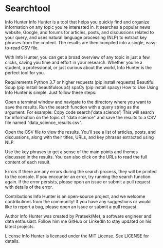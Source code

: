# Searchtool

Info Hunter
Info Hunter is a tool that helps you quickly find and organize information on any topic you're interested in. It searches a popular news website, Google, and forums for articles, posts, and discussions related to your query, and uses natural language processing (NLP) to extract key phrases from the content. The results are then compiled into a single, easy-to-read CSV file.

With Info Hunter, you can get a broad overview of any topic in just a few clicks, saving you time and effort in your research. Whether you're a student, a professional, or just curious about the world, Info Hunter is the perfect tool for you.

Requirements
Python 3.7 or higher
requests (pip install requests)
Beautiful Soup (pip install beautifulsoup4)
spaCy (pip install spacy)
How to Use
Using Info Hunter is simple. Just follow these steps:

Open a terminal window and navigate to the directory where you want to save the results.
Run the search function with a query string as the argument. For example:
Copy code
search('data science')
This will search for information on the topic of "data science" and save the results to a CSV file named "data_science_results.csv".

Open the CSV file to view the results. You'll see a list of articles, posts, and discussions, along with their titles, URLs, and key phrases extracted using NLP.

Use the key phrases to get a sense of the main points and themes discussed in the results. You can also click on the URLs to read the full content of each result.

Errors
If there are any errors during the search process, they will be printed to the console. If you encounter an error, try running the search function again. If the error persists, please open an issue or submit a pull request with details of the error.

Contributions
Info Hunter is an open-source project, and we welcome contributions from the community! If you have any suggestions or would like to report a bug, please open an issue or submit a pull request.

Author
Info Hunter was created by Prateek(Me), a software engineer and data enthusiast. Follow him me GitHub or LinkedIn to stay updated on his latest projects.

License
Info Hunter is licensed under the MIT License. See LICENSE for details.
